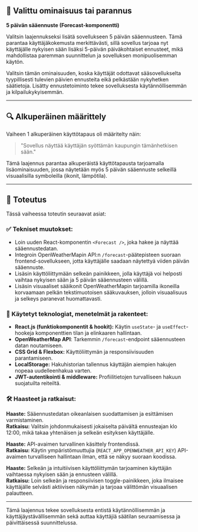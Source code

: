 
## 🎯 Valittu ominaisuus tai parannus

**5 päivän sääennuste (Forecast-komponentti)**

Valitsin laajennukseksi lisätä sovellukseen 5 päivän sääennusteen. Tämä parantaa käyttäjäkokemusta merkittävästi, sillä sovellus tarjoaa nyt käyttäjälle nykyisen sään lisäksi 5-päivän päiväkohtaiset ennusteet, mikä mahdollistaa paremman suunnittelun ja sovelluksen monipuolisemman käytön.

Valitsin tämän ominaisuuden, koska käyttäjät odottavat sääsovellukselta tyypillisesti tulevien päivien ennusteita eikä pelkästään nykyhetken säätietoja. Lisätty ennustetoiminto tekee sovelluksesta käytännöllisemmän ja kilpailukykyisemmän.

---

## 🔍 Alkuperäinen määrittely

Vaiheen 1 alkuperäinen käyttötapaus oli määritelty näin:

> "Sovellus näyttää käyttäjän syöttämän kaupungin tämänhetkisen sään."

Tämä laajennus parantaa alkuperäistä käyttötapausta tarjoamalla lisäominaisuuden, jossa näytetään myös 5 päivän sääennuste selkeillä visuaalisilla symboleilla (ikonit, lämpötila).

---

## 🔄 Toteutus

Tässä vaiheessa toteutin seuraavat asiat:

### ✅ Tekniset muutokset:

- Loin uuden React-komponentin `<Forecast />`, joka hakee ja näyttää sääennustedatan.
- Integroin OpenWeatherMapin API:n `/forecast`-päätepisteen suoraan frontend-sovellukseen, jotta käyttäjälle saadaan näytettyä viiden päivän sääennuste.
- Lisäsin käyttöliittymään selkeän painikkeen, jolla käyttäjä voi helposti vaihtaa nykyisen sään ja 5 päivän sääennusteen välillä.
- Lisäsin visuaaliset sääikonit OpenWeatherMapin tarjoamilla ikoneilla korvaamaan pelkän tekstimuotoisen sääkuvauksen, jolloin visuaalisuus ja selkeys paranevat huomattavasti.

### 🚀 Käytetyt teknologiat, menetelmät ja rakenteet:

- **React.js (funktiokomponentit & hookit):** Käytin `useState`- ja `useEffect`-hookeja komponenttien tilan ja elinkaaren hallintaan.
- **OpenWeatherMap API**: Tarkemmin `/forecast`-endpoint sääennusteen datan noutamiseen.
- **CSS Grid & Flexbox:** Käyttöliittymän ja responsiivisuuden parantamiseen.
- **LocalStorage:** Hakuhistorian tallennus käyttäjän aiempien hakujen nopeaa uudelleenhakua varten.
- **JWT-autentikointi & middleware:** Profiilitietojen turvalliseen hakuun suojatuilta reiteiltä.

### 🛠️ Haasteet ja ratkaisut:

**Haaste:** Sääennustedatan oikeanlaisen suodattamisen ja esittämisen varmistaminen.  
**Ratkaisu:** Valitsin johdonmukaisesti jokaiselta päivältä ennusteajan klo 12:00, mikä takaa yhtenäisen ja selkeän esityksen käyttäjälle.

**Haaste:** API-avaimen turvallinen käsittely frontendissä.  
**Ratkaisu:** Käytin ympäristömuuttujia (`REACT_APP_OPENWEATHER_API_KEY`) API-avaimen turvalliseen hallintaan ilman, että se näkyy suoraan koodissa.

**Haaste:** Selkeän ja intuitiivisen käyttöliittymän tarjoaminen käyttäjän vaihtaessa nykyisen sään ja ennusteen välillä.  
**Ratkaisu:** Loin selkeän ja responsiivisen toggle-painikkeen, joka ilmaisee käyttäjälle selvästi aktiivisen näkymän ja tarjoaa välittömän visuaalisen palautteen.

---

Tämä laajennus tekee sovelluksesta entistä käytännöllisemmän ja käyttäjäystävällisemmän sekä auttaa käyttäjiä säätilan seuraamisessa ja päivittäisessä suunnittelussa.
